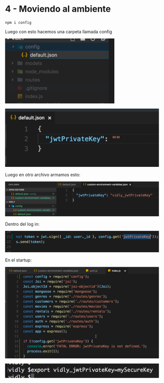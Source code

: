 # 4 - Moviendo al ambiente

```text
npm i config
```

Luego con esto hacemos una carpeta llamada config

![](../../../.gitbook/assets/imagen%20%28662%29.png)

![](../../../.gitbook/assets/imagen%20%28673%29.png)

Luego en otro archivo armamos esto:

![](../../../.gitbook/assets/imagen%20%28661%29.png)

Dentro del log in:

![](../../../.gitbook/assets/imagen%20%28667%29.png)

En el startup:

![](../../../.gitbook/assets/imagen%20%28672%29.png)

![Ahora si funciona](../../../.gitbook/assets/imagen%20%28665%29.png)



